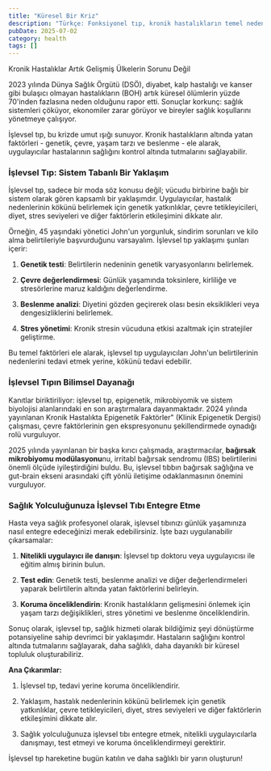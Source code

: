 ```yaml
---
title: "Küresel Bir Kriz"
description: "Türkçe: Fonksiyonel tıp, kronik hastalıkların temel nedenlerini - genetik, çevre, yaşam şekli - e..."
pubDate: 2025-07-02
category: health
tags: []
---
```


Kronik Hastalıklar Artık Gelişmiş Ülkelerin Sorunu Değil

2023 yılında Dünya Sağlık Örgütü (DSÖ), diyabet, kalp hastalığı ve kanser gibi bulaşıcı olmayan hastalıkların (BOH) artık küresel ölümlerin yüzde 70'inden fazlasına neden olduğunu rapor etti. Sonuçlar korkunç: sağlık sistemleri çöküyor, ekonomiler zarar görüyor ve bireyler sağlık koşullarını yönetmeye çalışıyor.

İşlevsel tıp, bu krizde umut ışığı sunuyor. Kronik hastalıkların altında yatan faktörleri - genetik, çevre, yaşam tarzı ve beslenme - ele alarak, uygulayıcılar hastalarının sağlığını kontrol altında tutmalarını sağlayabilir.

### İşlevsel Tıp: Sistem Tabanlı Bir Yaklaşım

İşlevsel tıp, sadece bir moda söz konusu değil; vücudu birbirine bağlı bir sistem olarak gören kapsamlı bir yaklaşımdır. Uygulayıcılar, hastalık nedenlerinin kökünü belirlemek için genetik yatkınlıklar, çevre tetikleyicileri, diyet, stres seviyeleri ve diğer faktörlerin etkileşimini dikkate alır.

Örneğin, 45 yaşındaki yönetici John'un yorgunluk, sindirim sorunları ve kilo alma belirtileriyle başvurduğunu varsayalım. İşlevsel tıp yaklaşımı şunları içerir:

1. **Genetik testi**: Belirtilerin nedeninin genetik varyasyonlarını belirlemek.

2. **Çevre değerlendirmesi**: Günlük yaşamında toksinlere, kirliliğe ve stresörlerine maruz kaldığını değerlendirme.

3. **Beslenme analizi**: Diyetini gözden geçirerek olası besin eksiklikleri veya dengesizliklerini belirlemek.

4. **Stres yönetimi**: Kronik stresin vücuduna etkisi azaltmak için stratejiler geliştirme.

Bu temel faktörleri ele alarak, işlevsel tıp uygulayıcıları John'un belirtilerinin nedenlerini tedavi etmek yerine, kökünü tedavi edebilir.

### İşlevsel Tıpın Bilimsel Dayanağı

Kanıtlar biriktiriliyor: işlevsel tıp, epigenetik, mikrobiyomik ve sistem biyolojisi alanlarındaki en son araştırmalara dayanmaktadır. 2024 yılında yayınlanan Kronik Hastalıkta Epigenetik Faktörler" (Klinik Epigenetik Dergisi) çalışması, çevre faktörlerinin gen ekspresyonunu şekillendirmede oynadığı rolü vurguluyor.

2025 yılında yayınlanan bir başka kırıcı çalışmada, araştırmacılar, **bağırsak mikrobiyomu modülasyonu**nu, irritabl bağırsak sendromu (IBS) belirtilerini önemli ölçüde iyileştirdiğini buldu. Bu, işlevsel tıbbın bağırsak sağlığına ve gut-brain ekseni arasındaki çift yönlü iletişime odaklanmasının önemini vurguluyor.

### Sağlık Yolculuğunuza İşlevsel Tıbı Entegre Etme

Hasta veya sağlık profesyonel olarak, işlevsel tıbınızı günlük yaşamınıza nasıl entegre edeceğinizi merak edebilirsiniz. İşte bazı uygulanabilir çıkarsamalar:

1. **Nitelikli uygulayıcı ile danışın**: İşlevsel tıp doktoru veya uygulayıcısı ile eğitim almış birinin bulun.

2. **Test edin**: Genetik testi, beslenme analizi ve diğer değerlendirmeleri yaparak belirtilerin altında yatan faktörlerini belirleyin.

3. **Koruma önceliklendirin**: Kronik hastalıkların gelişmesini önlemek için yaşam tarzı değişiklikleri, stres yönetimi ve beslenme önceliklendirin.

Sonuç olarak, işlevsel tıp, sağlık hizmeti olarak bildiğimiz şeyi dönüştürme potansiyeline sahip devrimci bir yaklaşımdır. Hastaların sağlığını kontrol altında tutmalarını sağlayarak, daha sağlıklı, daha dayanıklı bir küresel topluluk oluşturabiliriz.

**Ana Çıkarımlar:**

1. İşlevsel tıp, tedavi yerine koruma önceliklendirir.

2. Yaklaşım, hastalık nedenlerinin kökünü belirlemek için genetik yatkınlıklar, çevre tetikleyicileri, diyet, stres seviyeleri ve diğer faktörlerin etkileşimini dikkate alır.

3. Sağlık yolculuğunuza işlevsel tıbı entegre etmek, nitelikli uygulayıcılarla danışmayı, test etmeyi ve koruma önceliklendirmeyi gerektirir.

İşlevsel tıp hareketine bugün katılın ve daha sağlıklı bir yarın oluşturun!
